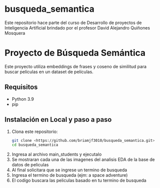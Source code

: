 # busqueda_semantica
Este repositorio hace parte del curso de Desarrollo de proyectos de Inteligencia Artificial brindado por el profesor David Alejandro Quiñones Mosquera
# Proyecto de Búsqueda Semántica

Este proyecto utiliza embeddings de frases y coseno de similitud para buscar películas en un dataset de películas.

## Requisitos

- Python 3.9
- pip


## Instalación en Local y paso a paso

1. Clona este repositorio:
   ```bash
   git clone <https://github.com/briamjf3010/busqueda_semantica.git>
   cd busqueda_semantica
2. Ingresa al archivo main_students y ejecutalo
3. Se mostraran cada una de las imagenes del analisis EDA de la base de datos de peliculas
4. Al final solicitara que se ingrese un termino de busqueda
5. Ingresa el termino de busqueda (ejm: a space adventure)
6. El codigo buscara las peliculas basado en tu termino de busqueda

